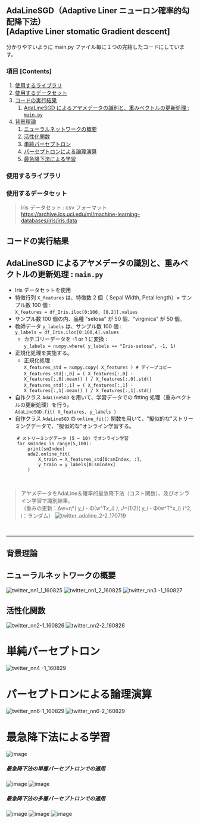 ## AdaLineSGD（Adaptive Liner ニューロン確率的勾配降下法）</br> [Adaptive Liner stomatic Gradient descent]

分かりやすいように main.py ファイル毎に１つの完結したコードにしています。

### 項目 [Contents]

1. [使用するライブラリ](#ID_1)
1. [使用するデータセット](#ID_2)
1. [コードの実行結果](#ID_3)
    1. [AdaLineSGD によるアヤメデータの識別と、重みベクトルの更新処理 : `main.py`](#ID_3-1)
1. [背景理論](#ID_1)
    1. [ニューラルネットワークの概要](#ID_4-1)
    1. [活性化関数](#ID_4-2)
    1. [単純パーセプトロン](#ID_4-3)
    1. [パーセプトロンによる論理演算](#ID_4-4)
    1. [最急降下法による学習](#ID_4-5)


<a id="ID_1"></a>

### 使用するライブラリ


<a id="ID_2"></a>

### 使用するデータセット

> Iris データセット : csv フォーマット </br>
https://archive.ics.uci.edu/ml/machine-learning-databases/iris/iris.data


<a id="ID_3"></a>

## コードの実行結果

<a id="ID_3-1"></a>

## AdaLineSGD によるアヤメデータの識別と、重みベクトルの更新処理 : `main.py`

- Iris データセットを使用
- 特徴行列 `X_features` は、特徴数 2 個（ Sepal Width, Petal length）× サンプル数 100 個 :</br> `X_features = df_Iris.iloc[0:100, [0,2]].values`
- サンプル数 100 個の内、品種 "setosa" が 50 個、"virginica" が 50 個。
- 教師データ `y_labels` は、サンプル数 100 個 : </br >`y_labels = df_Iris.iloc[0:100,4].values`
    - カテゴリーデータを -1 or 1 に変換 : </br>`y_labels = numpy.where( y_labels == "Iris-setosa", -1, 1)`
- 正規化処理を実施する。</br> 
    - 正規化処理 : </br>
    `X_features_std = numpy.copy( X_features ) # ディープコピー`</br>
    `X_features_std[:,0] = ( X_features[:,0] - X_features[:,0].mean() ) / X_features[:,0].std() `</br>
    `X_features_std[:,1] = ( X_features[:,1] - X_features[:,1].mean() ) / X_features[:,1].std()`
- 自作クラス `AdaLineSGD` を用いて、学習データでの fitting 処理（重みベクトルの更新処理）を行う。</br> `AdaLineSGD.fit( X_features, y_labels )`
- 自作クラス `AdaLineSGD` の `online_fit()` 関数を用いて、"擬似的な"ストリーミングデータで、"擬似的な"オンライン学習する。
```
    # ストリーミングデータ (5 ~ 10) でオンライン学習
    for smIndex in range(5,100):
        print(smIndex)
        ada2.online_fit( 
            X_train = X_features_std[0:smIndex, :], 
            y_train = y_labels[0:smIndex] 
        )
```

</br>

> アヤメデータをAdaLine＆確率的最急降下法（コスト関数）、及びオンライン学習で識別結果。</br>（重みの更新：Δw=η*( y_i - Φ(w^T*x_i) ), J=(1/2)*( y_i - Φ(w^T*x_i) )^2, i：ランダム）
![twitter_adaline_2-2_170719](https://user-images.githubusercontent.com/25688193/28357356-19940cb8-6ca6-11e7-80ba-50e0c968f6dc.png)

</br>

---

<a id="ID_4"></a>

## 背景理論

<a id="ID_4-1"></a>

## ニューラルネットワークの概要
![twitter_nn1_1_160825](https://user-images.githubusercontent.com/25688193/29994077-594d50c4-9002-11e7-829d-5a695503b486.png)
![twitter_nn1_2_160825](https://user-images.githubusercontent.com/25688193/29994078-594deebc-9002-11e7-801f-d0d6617cbde6.png)
![twitter_nn3 -1_160827](https://user-images.githubusercontent.com/25688193/29994081-5976f6cc-9002-11e7-9587-dc3cb098b325.png)

<a id="ID_4-2"></a>

## 活性化関数
![twitter_nn2-1_160826](https://user-images.githubusercontent.com/25688193/29994079-59705a74-9002-11e7-88ba-214af1ceec62.png)
![twitter_nn2-2_160826](https://user-images.githubusercontent.com/25688193/29994080-5970ebe2-9002-11e7-86fb-769349356224.png)

<a id="ID_4-3"></a>

# 単純パーセプトロン
![twitter_nn4 -1_160829](https://user-images.githubusercontent.com/25688193/29994084-598c65c0-9002-11e7-9f9b-a529d44f1f8a.png)

<a id="ID_4-4"></a>

# パーセプトロンによる論理演算
![twitter_nn6-1_160829](https://user-images.githubusercontent.com/25688193/29994082-597791ea-9002-11e7-9bb5-2ae6bc436f56.png)
![twitter_nn6-2_160829](https://user-images.githubusercontent.com/25688193/29994083-598aa280-9002-11e7-9ec0-16316a04686a.png)

<a id="ID_4-5"></a>

# 最急降下法による学習
![image](https://user-images.githubusercontent.com/25688193/30624595-3a3797da-9df9-11e7-95eb-5edb913e080f.png)

<a id="ID_4-5-1"></a>

##### 最急降下法の単層パーセプトロンでの適用
![image](https://user-images.githubusercontent.com/25688193/30637199-9c51d226-9e32-11e7-9301-e9a66ca6e34c.png)
![image](https://user-images.githubusercontent.com/25688193/30637749-38a66b18-9e34-11e7-827a-c282cb8986c2.png)

<a id="ID_4-5-2"></a>

##### 最急降下法の多層パーセプトロンでの適用
![image](https://user-images.githubusercontent.com/25688193/30634693-e32e0104-9e2a-11e7-87d9-8b570b8af3b0.png)
![image](https://user-images.githubusercontent.com/25688193/30634719-f9f57a84-9e2a-11e7-9de0-3d8da1268785.png)
![image](https://user-images.githubusercontent.com/25688193/30636431-65a9b5ec-9e30-11e7-9b83-d3a87daa7513.png)